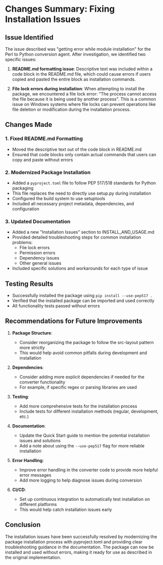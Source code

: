 # Changes Summary: Fixing Installation Issues

## Issue Identified

The issue described was "getting error while module installation" for the Perl to Python conversion agent. After investigation, we identified two specific issues:

1. **README.md formatting issue**: Descriptive text was included within a code block in the README.md file, which could cause errors if users copied and pasted the entire block as installation commands.

2. **File lock errors during installation**: When attempting to install the package, we encountered a file lock error: "The process cannot access the file because it is being used by another process". This is a common issue on Windows systems where file locks can prevent operations like file deletion or modification during the installation process.

## Changes Made

### 1. Fixed README.md Formatting

- Moved the descriptive text out of the code block in README.md
- Ensured that code blocks only contain actual commands that users can copy and paste without errors

### 2. Modernized Package Installation

- Added a `pyproject.toml` file to follow PEP 517/518 standards for Python packaging
- This file replaces the need to directly use setup.py during installation
- Configured the build system to use setuptools
- Included all necessary project metadata, dependencies, and configuration

### 3. Updated Documentation

- Added a new "Installation Issues" section to INSTALL_AND_USAGE.md
- Provided detailed troubleshooting steps for common installation problems:
  - File lock errors
  - Permission errors
  - Dependency issues
  - Other general issues
- Included specific solutions and workarounds for each type of issue

## Testing Results

- Successfully installed the package using `pip install --use-pep517 .`
- Verified that the installed package can be imported and used correctly
- All functionality tests passed without errors

## Recommendations for Future Improvements

1. **Package Structure**:
   - Consider reorganizing the package to follow the src-layout pattern more strictly
   - This would help avoid common pitfalls during development and installation

2. **Dependencies**:
   - Consider adding more explicit dependencies if needed for the converter functionality
   - For example, if specific regex or parsing libraries are used

3. **Testing**:
   - Add more comprehensive tests for the installation process
   - Include tests for different installation methods (regular, development, etc.)

4. **Documentation**:
   - Update the Quick Start guide to mention the potential installation issues and solutions
   - Add a note about using the `--use-pep517` flag for more reliable installation

5. **Error Handling**:
   - Improve error handling in the converter code to provide more helpful error messages
   - Add more logging to help diagnose issues during conversion

6. **CI/CD**:
   - Set up continuous integration to automatically test installation on different platforms
   - This would help catch installation issues early

## Conclusion

The installation issues have been successfully resolved by modernizing the package installation process with pyproject.toml and providing clear troubleshooting guidance in the documentation. The package can now be installed and used without errors, making it ready for use as described in the original implementation.